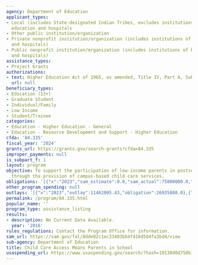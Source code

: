 ```yaml
---
agency: Department of Education
applicant_types:
- Local (includes State-designated Indian Tribes, excludes institutions of higher
  education and hospitals
- Other public institution/organization
- Private nonprofit institution/organization (includes institutions of higher education
  and hospitals)
- Public nonprofit institution/organization (includes institutions of higher education
  and hospitals)
assistance_types:
- Project Grants
authorizations:
- text: Higher Education Act of 1965, as amended, Title IV, Part A, Subpart 7.
  url: null
beneficiary_types:
- Education (13+)
- Graduate Student
- Individual/Family
- Low Income
- Student/Trainee
categories:
- Education - Higher Education - General
- Education - Resource Development and Support - Higher Education
cfda: '84.335'
fiscal_year: '2024'
grants_url: https://grants.gov/search-grants?cfda=84.335
improper_payments: null
is_subpart_f: 1
layout: program
objective: To support the participation of low-income parents in postsecondary education
  through the provision of campus-based child care services.
obligations: '[{"x":"2023","sam_estimate":0.0,"sam_actual":75000000.0,"usa_spending_actual":70916541.39},{"x":"2024","sam_estimate":0.0,"sam_actual":75000000.0,"usa_spending_actual":62778267.21},{"x":"2025","sam_estimate":0.0,"sam_actual":80000000.0,"usa_spending_actual":-2827569.23}]'
other_program_spending: null
outlays: '[{"x":"2023","outlay":11462095.43,"obligation":26935808.0},{"x":"2024","outlay":199922.85,"obligation":1062121.0},{"x":"2025","outlay":0.0,"obligation":0.0}]'
permalink: /program/84.335.html
popular_name: ''
program_type: assistance_listing
results:
- description: No Current Data Available.
  year: '2016'
rules_regulations: Contact the Program Office for information.
sam_url: https://sam.gov/fal/8dde02c1ec33403bb4f416d584fa3bd4/view
sub-agency: Department of Education
title: Child Care Access Means Parents in School
usaspending_url: https://www.usaspending.gov/search/?hash=10138d0d758b1d9bcb8c16870d7c71f7
---
```

